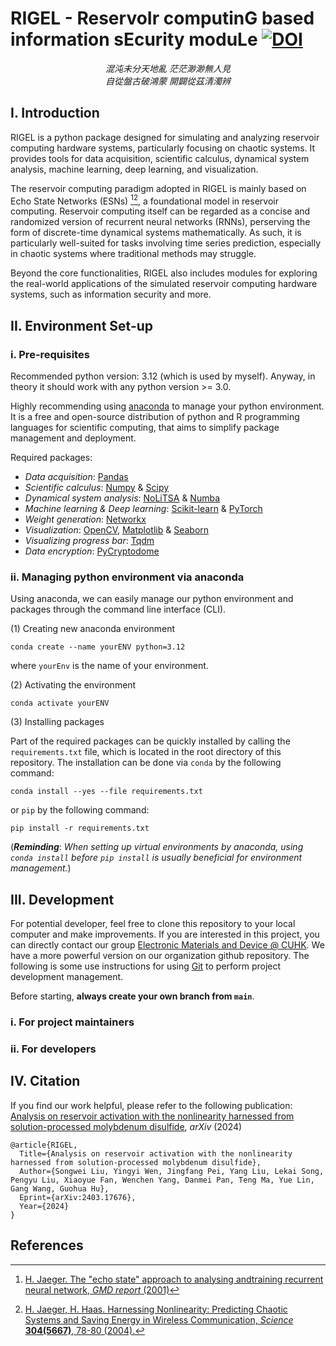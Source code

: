 # RIGEL - ReservoIr computinG based information sEcurity moduLe [![DOI](https://zenodo.org/badge/845505515.svg)](https://doi.org/10.5281/zenodo.15765839)

*<center> 混沌未分天地亂 茫茫渺渺無人見 </center>*
*<center> 自從盤古破鴻蒙 開闢從茲清濁辨 </center>*

## I. Introduction

RIGEL is a python package designed for simulating and analyzing reservoir computing hardware systems, particularly focusing on chaotic systems. It provides tools for data acquisition, scientific calculus, dynamical system analysis, machine learning, deep learning, and visualization. 

The reservoir computing paradigm adopted in RIGEL is mainly based on Echo State Networks (ESNs) [^1][^2], a foundational model in reservoir computing. Reservoir computing itself can be regarded as a concise and randomized version of recurrent neural networks (RNNs), perserving the form of discrete-time dynamical systems mathematically. As such, it is particularly well-suited for tasks involving time series prediction, especially in chaotic systems where traditional methods may struggle. 

Beyond the core functionalities, RIGEL also includes modules for exploring the real-world applications of the simulated reservoir computing hardware systems, such as information security and more.

## II. Environment Set-up

### i. Pre-requisites

Recommended python version: 3.12 (which is used by myself). Anyway, in theory it should work with any python version >= 3.0.

Highly recommending using [anaconda](https://www.anaconda.com/) to manage your python environment. It is a free and open-source distribution of python and R programming languages for scientific computing, that aims to simplify package management and deployment.

Required packages:
- *Data acquisition*: [Pandas](https://pandas.pydata.org/)
- *Scientific calculus*: [Numpy](https://numpy.org/) & [Scipy](https://www.scipy.org/)
- *Dynamical system analysis*: [NoLiTSA](https://github.com/manu-mannattil/nolitsa) & [Numba](https://numba.pydata.org/)
- *Machine learning & Deep learning*: [Scikit-learn](https://scikit-learn.org/stable/) & [PyTorch](https://pytorch.org/)
- *Weight generation*: [Networkx](https://pypi.org/project/networkx/)
- *Visualization*: [OpenCV](https://opencv.org/), [Matplotlib](https://matplotlib.org/) & [Seaborn](https://seaborn.pydata.org/)
- *Visualizing progress bar*: [Tqdm](https://pypi.org/project/tqdm/)
- *Data encryption*: [PyCryptodome](https://pypi.org/project/pycryptodome/)

### ii. Managing python environment via anaconda

Using anaconda, we can easily manage our python environment and packages through the command line interface (CLI).

(1) Creating new anaconda environment
```Shell
conda create --name yourENV python=3.12
```
where `yourEnv` is the name of your environment.

(2) Activating the environment
```Shell
conda activate yourENV
```

(3) Installing packages

Part of the required packages can be quickly installed by calling the `requirements.txt` file, which is located in the 
root directory of this repository. The installation can be done via `conda` by the following command:
```Shell
conda install --yes --file requirements.txt
```
or `pip` by the following command:
```Shell
pip install -r requirements.txt
```
(***Reminding***: *When setting up virtual environments by anaconda, using `conda install` before `pip install` is usually beneficial for environment management.*)

## III. Development

For potential developer, feel free to clone this repository to your local computer and make improvements. If you are interested in this project, you can directly contact our group [Electronic Materials and Device @ CUHK](https://www.ee.cuhk.edu.hk/~ghhu/). We have a more powerful version on our organization github repository. The following is some use instructions for using [Git](https://git-scm.com/) to perform project development management.

Before starting, **always create your own branch from `main`**.

### i. For project maintainers

### ii. For developers

## IV. Citation

If you find our work helpful, please refer to the following publication: [Analysis on reservoir activation with the nonlinearity harnessed from solution-processed molybdenum disulfide](https://arxiv.org/abs/2403.17676), *arXiv* (2024)

```
@article{RIGEL,
  Title={Analysis on reservoir activation with the nonlinearity harnessed from solution-processed molybdenum disulfide},
  Author={Songwei Liu, Yingyi Wen, Jingfang Pei, Yang Liu, Lekai Song, Pengyu Liu, Xiaoyue Fan, Wenchen Yang, Danmei Pan, Teng Ma, Yue Lin, Gang Wang, Guohua Hu},
  Eprint={arXiv:2403.17676},
  Year={2024}
}
```

## References
[^1]: [H. Jaeger. The "echo state" approach to analysing andtraining recurrent neural network, *GMD report* (2001)](https://www.ai.rug.nl/minds/uploads/EchoStatesTechRep.pdf)

[^2]: [H. Jaeger, H. Haas. Harnessing Nonlinearity: Predicting Chaotic Systems and Saving Energy in Wireless Communication, *Science* **304(5667)**, 78-80 (2004).](https://www.science.org/doi/10.1126/science.1091277)